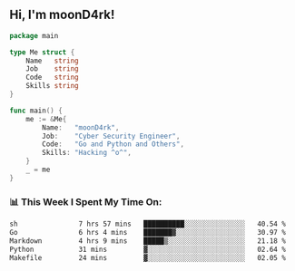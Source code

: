 <h2> Hi, I'm moonD4rk!</h2>

```go
package main

type Me struct {
	Name   string
	Job    string
	Code   string
	Skills string
}

func main() {
	me := &Me{
		Name:   "moonD4rk",
		Job:    "Cyber Security Engineer",
		Code:   "Go and Python and Others",
		Skills: "Hacking ^o^",
	}
	_ = me
}
```

<h3>📊 This Week I Spent My Time On:</h3>
<!-- <img align='right' src="https://github-readme-stats.vercel.app/api?username=moond4rk&show_icons=true&theme=radical", width="300" height="150"> -->

<!--START_SECTION:waka-->

```txt
sh               7 hrs 57 mins   ██████████░░░░░░░░░░░░░░░   40.54 %
Go               6 hrs 4 mins    ███████▓░░░░░░░░░░░░░░░░░   30.97 %
Markdown         4 hrs 9 mins    █████▒░░░░░░░░░░░░░░░░░░░   21.18 %
Python           31 mins         ▓░░░░░░░░░░░░░░░░░░░░░░░░   02.64 %
Makefile         24 mins         ▓░░░░░░░░░░░░░░░░░░░░░░░░   02.05 %
```

<!--END_SECTION:waka-->

